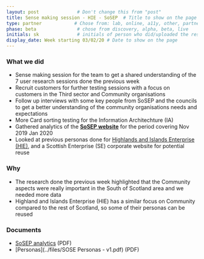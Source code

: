```yaml
---
layout: post              # Don't change this from "post"
title: Sense making session - HIE - SoSEP  # Title to show on the page
type: partner            # Chose from: lab, online, a11y, other, partner
phase: beta               # chose from discovery, alpha, beta, live
initials: sk              # initials of person who did/uploaded the research
display_date: Week starting 03/02/20 # Date to show on the page
---
```


### What we did
- Sense making session for the team to get a shared understanding of the 7 user research sessions done the previous week
- Recruit customers for further testing sessions with a focus on customers in the Third sector and Community organisations
- Follow up interviews with some key people from SoSEP and the councils to get a better understanding of the community organisations needs and expectations
- More Card sorting testing for the Information Architechture (IA)
- Gathered analytics of the [**SoSEP website**](https://www.sosep.co.uk/info/7/south-scotland-enterprise) for the period covering Nov 2019 Jan 2020
- Looked at previous personas done for [Highlands and Islands Enterprise (HIE)](https://www.hie.co.uk/), and a Scottish Enterprise (SE) corporate website for potential reuse


### Why
- The research done the previous week highlighted that the Community aspects were really important in the South of Scotland area and we needed more data
- Highland and Islands Enterprise (HIE) has a similar focus on Community compared to the rest of Scotland, so some of their personas can be reused


### Documents

- [SoSEP analytics](../files/sosep-website-analytics-Nov19-Jan20.pdf) (PDF)
- [Personas](../files/SOSE Personas - v1.pdf) (PDF)

